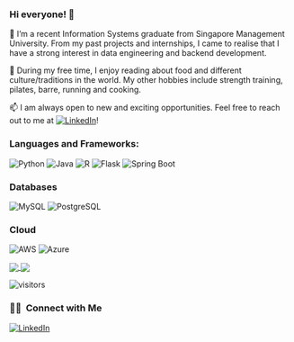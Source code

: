 ### Hi everyone! 👋

🔭 I’m a recent Information Systems graduate from Singapore Management University. From my past projects and internships, I came to realise that I have a strong interest in data engineering and backend development.

🌱 During my free time, I enjoy reading about food and different culture/traditions in the world. My other hobbies include strength training, pilates, barre, running and cooking. 

📫 I am always open to new and exciting opportunities. Feel free to reach out to me at <a href="https://www.linkedin.com/in/siti-salihah-bmr/"><img alt="LinkedIn" src="https://img.shields.io/badge/LinkedIn-SitiSalihah-blue?style=flat-square&logo=linkedin"></a>!

### Languages and Frameworks:
![Python](https://img.shields.io/badge/python%20-%23E34F26.svg?&style=for-the-badge&logo=python&ogoColor=white)
![Java](https://img.shields.io/badge/java-%23ED8B00.svg?style=for-the-badge&logo=java&logoColor=white)
![R](https://img.shields.io/badge/r-%23276DC3.svg?style=for-the-badge&logo=r&logoColor=white)
![Flask](https://img.shields.io/badge/flask-%23000.svg?style=for-the-badge&logo=flask&logoColor=white)
![Spring Boot](https://img.shields.io/badge/Spring_Boot-F2F4F9?style=for-the-badge&logo=spring-boot)

### Databases
![MySQL](https://img.shields.io/badge/MySQL-00000F?style=for-the-badge&logo=mysql&logoColor=white)
![PostgreSQL](https://img.shields.io/badge/PostgreSQL-316192?style=for-the-badge&logo=postgresql&logoColor=white)

### Cloud
![AWS](https://img.shields.io/badge/AWS-%23FF9900.svg?style=for-the-badge&logo=amazon-aws&logoColor=white)
![Azure](https://img.shields.io/badge/azure-%230072C6.svg?style=for-the-badge&logo=microsoftazure&logoColor=white)

<a href="#">
  <img align="center" src="https://github-readme-stats.vercel.app/api?username=salihah-rilvan&count_private=true&theme=radical" />
</a>

<a href="#">
  <img align="center" src="https://github-readme-stats.vercel.app/api/top-langs/?username=salihah-rilvan&hide=jupyter%20notebook,css,javascript,html&langs_count=8&count_private=true&theme=radical" />
</a>

![visitors](https://visitor-badge.glitch.me/badge?page_id=salihah-rilvan.visitor-badge&left_color=green&right_color=red)


<h3> 🤝🏻 &nbsp;Connect with Me </h3>

<p align="center">

<a href="https://www.linkedin.com/in/siti-salihah-bmr/"><img alt="LinkedIn" src="https://img.shields.io/badge/LinkedIn-SitiSalihah-blue?style=flat-square&logo=linkedin"></a>
  
</p>


<!--
**salihah-rilvan/salihah-rilvan** is a ✨ _special_ ✨ repository because its `README.md` (this file) appears on your GitHub profile.

Here are some ideas to get you started:

- 🔭 I’m currently working on ...
- 🌱 I’m currently learning ...
- 👯 I’m looking to collaborate on ...
- 🤔 I’m looking for help with ...
- 💬 Ask me about ...
- 📫 How to reach me: ...
- 😄 Pronouns: ...
- ⚡ Fun fact: ...
-->
